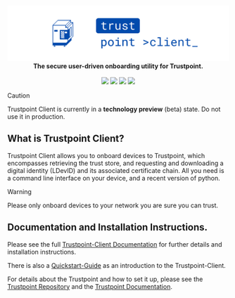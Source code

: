 <p align="center">
  <img alt="Trustpoint Client" src="/.github-assets/trustpoint_client_banner.png"><br/>
  <strong>The secure user-driven onboarding utility for Trustpoint.</strong><br/><br/>
  <a href="https://github.com/orgs/TrustPoint-Project/trustpoint"><img src="https://img.shields.io/badge/Looking_for_the_main_repo%3F-014BAD?style=flat"></a>
  <a href="https://github.com/orgs/TrustPoint-Project/discussions"><img src="https://img.shields.io/badge/GitHub-Discussions-014BAD?style=flat"></a>
  <img src="https://img.shields.io/badge/License-MIT-014BAD?style=flat">
  <img src="https://img.shields.io/badge/Status-Early_technology_preview-red?style=flat">
</p>

> [!CAUTION]
> Trustpoint Client is currently in a **technology preview** (beta) state. Do not use it in production.

## What is Trustpoint Client?

Trustpoint Client allows you to onboard devices to Trustpoint, which encompasses retrieving the trust store, and requesting and downloading a digital identity (LDevID) and its associated certificate chain.
All you need is a command line interface on your device, and a recent version of python.

> [!WARNING]
> Please only onboard devices to your network you are sure you can trust.

## Documentation and Installation Instructions.

Please see the full [Trustpoint-Client Documentation](https://trustpoint-client.readthedocs.io/en/latest/) for 
further details and installation instructions.

There is also a [Quickstart-Guide](https://trustpoint-client.readthedocs.io/en/latest/quickstart.html) as an 
introduction to the Trustpoint-Client.

For details about the Trustpoint and how to set it up, please see the 
[Trustpoint Repository](https://github.com/TrustPoint-Project/trustpoint) and the
[Trustpoint Documentation](https://trustpoint.readthedocs.io/en/latest/).
